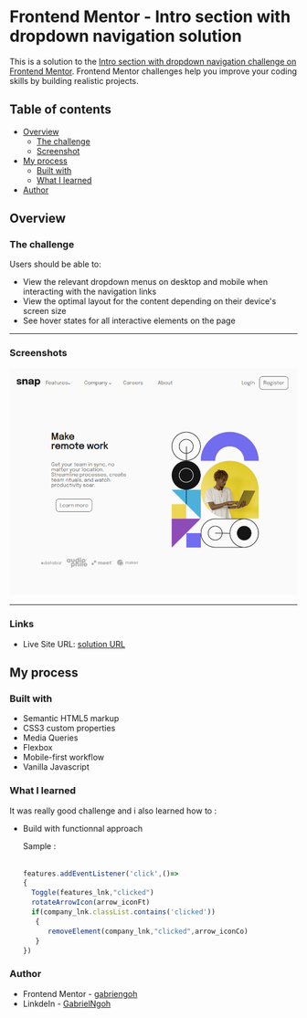 # Frontend Mentor - Intro section with dropdown navigation solution

This is a solution to the [Intro section with dropdown navigation challenge on Frontend Mentor](https://www.frontendmentor.io/challenges/intro-section-with-dropdown-navigation-ryaPetHE5). Frontend Mentor challenges help you improve your coding skills by building realistic projects. 

## Table of contents

- [Overview](#overview)
  - [The challenge](#the-challenge)
  - [Screenshot](#screenshot)
- [My process](#my-process)
  - [Built with](#built-with)
  - [What I learned](#what-i-learned)
- [Author](#author)



## Overview

### The challenge

Users should be able to:

- View the relevant dropdown menus on desktop and mobile when interacting with the navigation links
- View the optimal layout for the content depending on their device's screen size
- See hover states for all interactive elements on the page

---

### Screenshots


![](./ScreenShot/MY_OWN_Desktop_version.png)

---


### Links


- Live Site URL: [solution URL](https://challenge-front-end-journey.vercel.app/)

## My process

### Built with

- Semantic HTML5 markup
- CSS3 custom properties
- Media Queries
- Flexbox
- Mobile-first workflow
- Vanilla Javascript 


### What I learned

It was really good challenge and i also learned how to :

- Build with functionnal approach

  Sample : 

  ```js

  features.addEventListener('click',()=>
  {
    Toggle(features_lnk,"clicked")
    rotateArrowIcon(arrow_iconFt)
    if(company_lnk.classList.contains('clicked'))
     {
        removeElement(company_lnk,"clicked",arrow_iconCo)
     }
  })

### Author

- Frontend Mentor - [gabriengoh](https://www.frontendmentor.io/profile/gabrielngoh)
- LinkdeIn - [GabrielNgoh](https://www.linkedin.com/in/gabriel-pierre-ngoh-dooh-03aab6309/)
